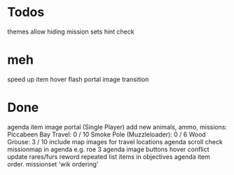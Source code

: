 # Todos
themes
allow hiding mission sets
hint check

# meh
speed up item hover flash
portal image transition


# Done
agenda item image portal
(Single Player)
add new animals, ammo, missions:
	Piccabeen Bay Travel: 0 / 10
	Smoke Pole (Muzzleloader): 0 / 6
	Wood Grouse: 3 / 10
include map images for travel locations
agenda scroll
check missionmap in agenda e.g. roe 3
agenda image buttons hover conflict
update rares/furs
reword repeated list items in objectives
agenda item order. missionset 'wik ordering'